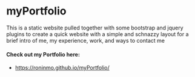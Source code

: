 # myPortfolio
This is a static website pulled together with some bootstrap and jquery plugins to create a quick website with a simple and schnazzy layout for a brief intro of me, my experience, work, and ways to contact me

#### Check out my Portfolio here:
- https://roninmo.github.io/myPortfolio/
